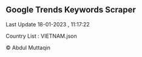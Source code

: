 

## Google Trends Keywords Scraper 
 
Last Update 18-01-2023 , 11:17:22

Country List :
VIETNAM.json



© Abdul Muttaqin 
